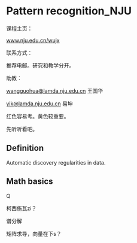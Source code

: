 # Pattern recognition_NJU





课程主页：

www.nju.edu.cn/wujx



联系方式：

推荐电邮。研究和教学分开。



助教：

wangguohua@lamda.nju.edu.cn 王国华

yik@lamda.nju.edu.cn 易坤



红色容易考。黄色较重要。



先听听看吧。





## Definition

Automatic discovery regularities in data.



## Math basics



Q

柯西施瓦zi？

谱分解

矩阵求导，向量在下s？